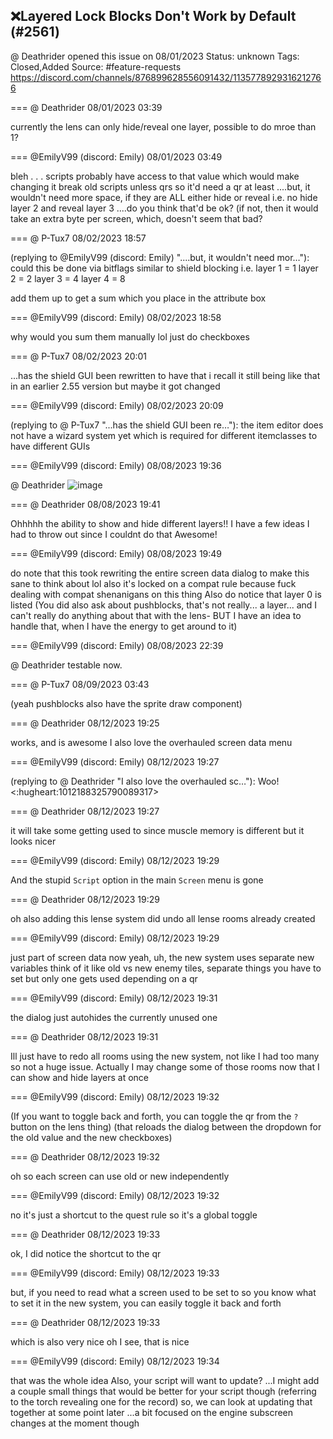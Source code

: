 ## ❌Layered Lock Blocks Don't Work by Default (#2561)
@ Deathrider opened this issue on 08/01/2023
Status: unknown
Tags: Closed,Added
Source: #feature-requests https://discord.com/channels/876899628556091432/1135778929316212766


=== @ Deathrider 08/01/2023 03:39

currently the lens can only hide/reveal one layer, possible to do mroe than 1?

=== @EmilyV99 (discord: Emily) 08/01/2023 03:49

bleh
. . . scripts probably have access to that value which would make changing it break old scripts
unless qrs
so it'd need a qr at least
....but, it wouldn't need more space, if they are ALL either hide or reveal
i.e. no hide layer 2 and reveal layer 3
....do you think that'd be ok?
(if not, then it would take an extra byte per screen, which, doesn't seem that bad?

=== @ P-Tux7 08/02/2023 18:57

(replying to @EmilyV99 (discord: Emily) "....but, it wouldn't need mor…"): could this be done via bitflags similar to shield blocking
i.e.
layer 1 = 1
layer 2 = 2
layer 3 = 4
layer 4 = 8

add them up to get a sum which you place in the attribute box

=== @EmilyV99 (discord: Emily) 08/02/2023 18:58

why would you sum them manually lol
just do checkboxes

=== @ P-Tux7 08/02/2023 20:01

...has the shield GUI been rewritten to have that
i recall it still being like that in an earlier 2.55 version but maybe it got changed

=== @EmilyV99 (discord: Emily) 08/02/2023 20:09

(replying to @ P-Tux7 "...has the shield GUI been re…"): the item editor does not have a wizard system yet
which is required for different itemclasses to have different GUIs

=== @EmilyV99 (discord: Emily) 08/08/2023 19:36

@ Deathrider
![image](https://cdn.discordapp.com/attachments/1135778929316212766/1138556404861521960/image.png?ex=65e77448&is=65d4ff48&hm=6f5da46fea8f37e7be30c9f8c9bf234e62cc64ea801ed053ada4b56a05c11172&)

=== @ Deathrider 08/08/2023 19:41

Ohhhhh the ability to show and hide different layers!!
I have a few ideas I had to throw out since I couldnt do that
Awesome!

=== @EmilyV99 (discord: Emily) 08/08/2023 19:49

do note that this took rewriting the entire screen data dialog to make this sane to think about
lol
also it's locked on a compat rule because fuck dealing with compat shenanigans on this thing
Also do notice that layer 0 is listed
(You did also ask about pushblocks, that's not really... a layer... and I can't really do anything about that with the lens- BUT I have an idea to handle that, when I have the energy to get around to it)

=== @EmilyV99 (discord: Emily) 08/08/2023 22:39

@ Deathrider testable now.

=== @ P-Tux7 08/09/2023 03:43

(yeah pushblocks also have the sprite draw component)

=== @ Deathrider 08/12/2023 19:25

works, and is awesome
I also love the overhauled screen data menu

=== @EmilyV99 (discord: Emily) 08/12/2023 19:27

(replying to @ Deathrider "I also love the overhauled sc…"): Woo! <:hugheart:1012188325790089317>

=== @ Deathrider 08/12/2023 19:27

it will take some getting used to since muscle memory is different but it looks nicer

=== @EmilyV99 (discord: Emily) 08/12/2023 19:29

And the stupid `Script` option in the main `Screen` menu is gone

=== @ Deathrider 08/12/2023 19:29

oh also adding this lense system did undo all lense rooms already created

=== @EmilyV99 (discord: Emily) 08/12/2023 19:29

just part of screen data now
yeah, uh, the new system uses separate new variables
think of it like old vs new enemy tiles, separate things you have to set
but only one gets used depending on a qr

=== @EmilyV99 (discord: Emily) 08/12/2023 19:31

the dialog just autohides the currently unused one

=== @ Deathrider 08/12/2023 19:31

Ill just have to redo all rooms using the new system, not like I had too many so not a huge issue. Actually I may change some of those rooms now that I can show and hide layers at once

=== @EmilyV99 (discord: Emily) 08/12/2023 19:32

(If you want to toggle back and forth, you can toggle the qr from the `?` button on the lens thing)
(that reloads the dialog between the dropdown for the old value and the new checkboxes)

=== @ Deathrider 08/12/2023 19:32

oh so each screen can use old or new independently

=== @EmilyV99 (discord: Emily) 08/12/2023 19:32

no
it's just a shortcut to the quest rule so
it's a global toggle

=== @ Deathrider 08/12/2023 19:33

ok, I did notice the shortcut to the qr

=== @EmilyV99 (discord: Emily) 08/12/2023 19:33

but, if you need to read what a screen used to be set to so you know what to set it in the new system, you can easily toggle it back and forth

=== @ Deathrider 08/12/2023 19:33

which is also very nice
oh I see, that is nice

=== @EmilyV99 (discord: Emily) 08/12/2023 19:34

that was the whole idea
Also, your script will want to update?
...I might add a couple small things that would be better for your script though (referring to the torch revealing one for the record)
so, we can look at updating that together at some point later
...a bit focused on the engine subscreen changes at the moment though
